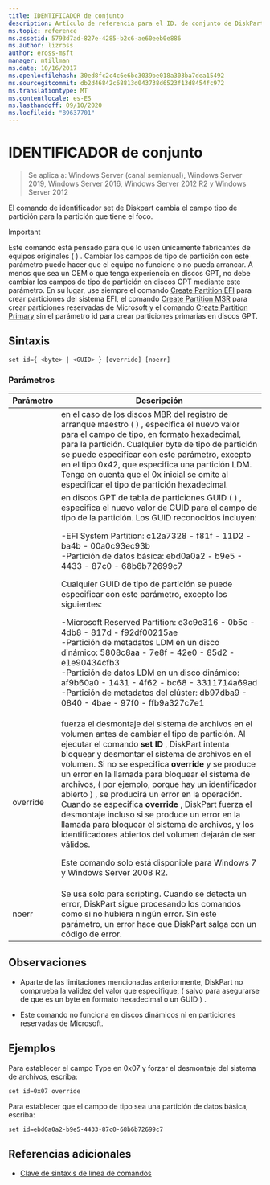 ```yaml
---
title: IDENTIFICADOR de conjunto
description: Artículo de referencia para el ID. de conjunto de DiskPart, que cambia el campo tipo de partición para la partición que tiene el foco.
ms.topic: reference
ms.assetid: 5793d7ad-827e-4285-b2c6-ae60eeb0e886
ms.author: lizross
author: eross-msft
manager: mtillman
ms.date: 10/16/2017
ms.openlocfilehash: 30ed8fc2c4c6e6bc3039be018a303ba7dea15492
ms.sourcegitcommit: db2d46842c68813d043738d6523f13d8454fc972
ms.translationtype: MT
ms.contentlocale: es-ES
ms.lasthandoff: 09/10/2020
ms.locfileid: "89637701"
---
```

# <a name="set-id"></a>IDENTIFICADOR de conjunto

> Se aplica a: Windows Server (canal semianual), Windows Server 2019, Windows Server 2016, Windows Server 2012 R2 y Windows Server 2012

El comando de identificador set de Diskpart cambia el campo tipo de partición para la partición que tiene el foco.

> [!IMPORTANT]
> Este comando está pensado para que lo usen únicamente fabricantes de equipos originales \( \) . Cambiar los campos de tipo de partición con este parámetro puede hacer que el equipo no funcione o no pueda arrancar. A menos que sea un OEM o que tenga experiencia en discos GPT, no debe cambiar los campos de tipo de partición en discos GPT mediante este parámetro. En su lugar, use siempre el comando [Create Partition EFI](create-partition-efi.md) para crear particiones del sistema EFI, el comando [Create Partition MSR](create-partition-msr.md) para crear particiones reservadas de Microsoft y el comando [Create Partition Primary](create-partition-primary.md) sin el parámetro id para crear particiones primarias en discos GPT.



## <a name="syntax"></a>Sintaxis

```
set id={ <byte> | <GUID> } [override] [noerr]
```

### <a name="parameters"></a>Parámetros

| Parámetro |                                                                                                                                                                                                                                                                                                                                                                   Descripción                                                                                                                                                                                                                                                                                                                                                                   |
|-----------|-------------------------------------------------------------------------------------------------------------------------------------------------------------------------------------------------------------------------------------------------------------------------------------------------------------------------------------------------------------------------------------------------------------------------------------------------------------------------------------------------------------------------------------------------------------------------------------------------------------------------------------------------------------------------------------------------------------------------------------------------|
|  <byte>   |                                                                                                                                                                                                       en el caso de los discos MBR del registro de arranque maestro \( \) , especifica el nuevo valor para el campo de tipo, en formato hexadecimal, para la partición. Cualquier byte de tipo de partición se puede especificar con este parámetro, excepto en el tipo 0x42, que especifica una partición LDM. Tenga en cuenta que el 0x inicial se omite al especificar el tipo de partición hexadecimal.                                                                                                                                                                                                       |
|  <GUID>   | en discos GPT de tabla de particiones GUID \( \) , especifica el nuevo valor de GUID para el campo de tipo de la partición. Los GUID reconocidos incluyen:<p>-EFI System Partition: c12a7328 \- f81f \- 11D2 \- ba4b \- 00a0c93ec93b<br />-Partición de datos básica: ebd0a0a2 \- b9e5 \- 4433 \- 87c0 \- 68b6b72699c7<p>Cualquier GUID de tipo de partición se puede especificar con este parámetro, excepto los siguientes:<p>-Microsoft Reserved Partition: e3c9e316 \- 0b5c \- 4db8 \- 817d \- f92df00215ae<br />-Partición de metadatos LDM en un disco dinámico: 5808c8aa \- 7e8f \- 42e0 \- 85d2 \- e1e90434cfb3<br />-Partición de datos LDM en un disco dinámico: af9b60a0 \- 1431 \- 4f62 \- bc68 \- 3311714a69ad<br />-Partición de metadatos del clúster: db97dba9 \- 0840 \- 4bae \- 97f0 \- ffb9a327c7e1 |
| override  |                                                                fuerza el desmontaje del sistema de archivos en el volumen antes de cambiar el tipo de partición. Al ejecutar el comando **set ID** , DiskPart intenta bloquear y desmontar el sistema de archivos en el volumen. Si no se especifica **override** y se produce un error en la llamada para bloquear el sistema de archivos, \( por ejemplo, porque hay un identificador abierto \) , se producirá un error en la operación. Cuando se especifica **override** , DiskPart fuerza el desmontaje incluso si se produce un error en la llamada para bloquear el sistema de archivos, y los identificadores abiertos del volumen dejarán de ser válidos.<p>Este comando solo está disponible para Windows 7 y Windows Server 2008 R2.                                                                 |
|   noerr   |                                                                                                                                                                                                                                                                    Se usa solo para scripting. Cuando se detecta un error, DiskPart sigue procesando los comandos como si no hubiera ningún error. Sin este parámetro, un error hace que DiskPart salga con un código de error.                                                                                                                                                                                                                                                                    |

## <a name="remarks"></a>Observaciones

-   Aparte de las limitaciones mencionadas anteriormente, DiskPart no comprueba la validez del valor que especifique, \( salvo para asegurarse de que es un byte en formato hexadecimal o un GUID \) .

-   Este comando no funciona en discos dinámicos ni en particiones reservadas de Microsoft.

## <a name="examples"></a>Ejemplos
Para establecer el campo Type en 0x07 y forzar el desmontaje del sistema de archivos, escriba:

```
set id=0x07 override
```

Para establecer que el campo de tipo sea una partición de datos básica, escriba:

```
set id=ebd0a0a2-b9e5-4433-87c0-68b6b72699c7
```

## <a name="additional-references"></a>Referencias adicionales
- [Clave de sintaxis de línea de comandos](command-line-syntax-key.md)




